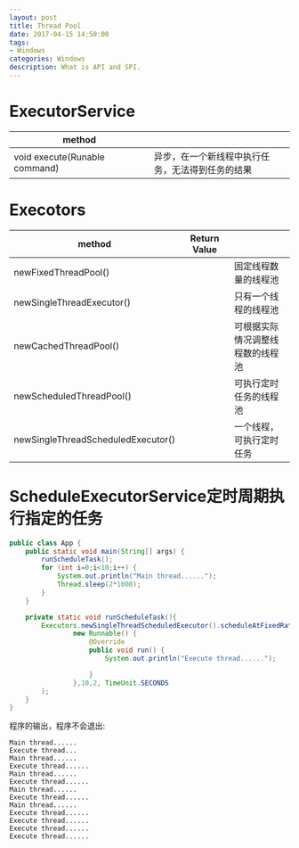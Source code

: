 ```yaml
---
layout: post
title: Thread Pool
date: 2017-04-15 14:50:00
tags:
- Windows
categories: Windows
description: What is API and SPI.
---
```



# ExecutorService

|                         method                   |                                                      |
| ------------------------------------------------ | ---------------------------------------------------- |
| void execute(Runable command)                    | 异步，在一个新线程中执行任务，无法得到任务的结果             |






# Execotors

|               method               |       Return Value               |                                     |   
| ---------------------------------- | -------------------------------- | ----------------------------------- |
| newFixedThreadPool()               |                                  | 固定线程数量的线程池                    |
| newSingleThreadExecutor()          |                                  | 只有一个线程的线程池                    |
| newCachedThreadPool()              |                                  | 可根据实际情况调整线程数的线程池          |
| newScheduledThreadPool()           |                                  | 可执行定时任务的线程池                  |
| newSingleThreadScheduledExecutor() |                                  | 一个线程，可执行定时任务                |



# ScheduleExecutorService定时周期执行指定的任务

```java
public class App {
    public static void main(String[] args) {
        runScheduleTask();
        for (int i=0;i<10;i++) {
            System.out.println("Main thread......");
            Thread.sleep(2*1000);
        }
    }

    private static void runScheduleTask(){
        Executors.newSingleThreadScheduledExecutor().scheduleAtFixedRate(
                new Runnable() {
                    @Override
                    public void run() {
                        System.out.println("Execute thread......");

                    }
                },10,2, TimeUnit.SECONDS
        );
    }
}
```
程序的输出，程序不会退出:
```text
Main thread......
Execute thread...
Main thread......
Execute thread......
Main thread......
Execute thread......
Main thread......
Execute thread......
Main thread......
Execute thread......
Execute thread......
Execute thread......
Execute thread......
```


